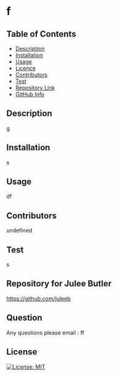 
  #  **f**

  ##  Table of Contents

  - [Description](#Description)
  - [Installation](#Installation)
  - [Usage](#Usage)
  - [Licence](#Licence)
  - [Contributors](#Contributors)
  - [Test](#Test)
  - [Repository Link](#Repository)
  - [GitHub Info](#GitHub)

  ## Description

  g

  ## Installation
  
  s

  ## Usage
  
  df

  ## Contributors

  undefined

  ## Test

  s

  ## Repository for Julee Butler

  https://github.com/juleeb

  ## Question

  Any questions please email : ff

  ## License

  [![License: MIT](https://img.shields.io/badge/License-MIT-yellow.svg)](https://opensource.org/licenses/MIT)

